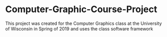 # Computer-Graphic-Course-Project
This project was created for the Computer Graphics class at the University of Wisconsin in Spring of 2019 and uses the class software framework
